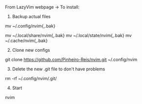 From LazyVim webpage -> To install:

1. Backup actual files
   
mv ~/.config/nvim{,.bak}

mv ~/.local/share/nvim{,.bak}
mv ~/.local/state/nvim{,.bak}
mv ~/.cache/nvim{,.bak}

2. Clone new configs
   
git clone https://github.com/Pinheiro-Reis/nvim.git ~/.config/nvim

3. Delete the new .git file to don't have problems
   
rm -rf ~/.config/nvim/.git/ 

4. Start
   
nvim
